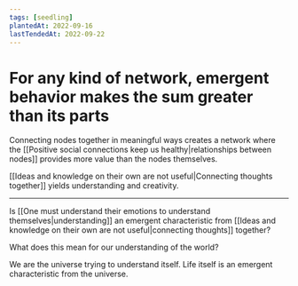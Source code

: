 ```yaml
---
tags: [seedling]
plantedAt: 2022-09-16
lastTendedAt: 2022-09-22
---
```


# For any kind of network, emergent behavior makes the sum greater than its parts

Connecting nodes together in meaningful ways creates a network where the [[Positive social connections keep us healthy|relationships between nodes]] provides more value than the nodes themselves.

[[Ideas and knowledge on their own are not useful|Connecting thoughts together]] yields understanding and creativity.

---

Is [[One must understand their emotions to understand themselves|understanding]] an emergent characteristic from [[Ideas and knowledge on their own are not useful|connecting thoughts]] together?

What does this mean for our understanding of the world?

We are the universe trying to understand itself. Life itself is an emergent characteristic from the universe.
